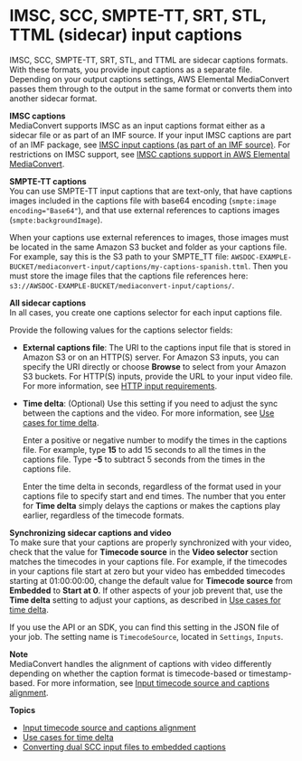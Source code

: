 # IMSC, SCC, SMPTE\-TT, SRT, STL, TTML \(sidecar\) input captions<a name="sidecar-input"></a>

IMSC, SCC, SMPTE\-TT, SRT, STL, and TTML are sidecar captions formats\. With these formats, you provide input captions as a separate file\. Depending on your output captions settings, AWS Elemental MediaConvert passes them through to the output in the same format or converts them into another sidecar format\.

**IMSC captions**  
MediaConvert supports IMSC as an input captions format either as a sidecar file or as part of an IMF source\. If your input IMSC captions are part of an IMF package, see [IMSC input captions \(as part of an IMF source\)](IMSC-in-MXF.md)\. For restrictions on IMSC support, see [IMSC captions support in AWS Elemental MediaConvert](imsc-captions-support.md)\.

**SMPTE\-TT captions**  
You can use SMPTE\-TT input captions that are text\-only, that have captions images included in the captions file with base64 encoding \(`smpte:image encoding="Base64"`\), and that use external references to captions images \(`smpte:backgroundImage`\)\.

When your captions use external references to images, those images must be located in the same Amazon S3 bucket and folder as your captions file\. For example, say this is the S3 path to your SMPTE\_TT file: `AWSDOC-EXAMPLE-BUCKET/mediaconvert-input/captions/my-captions-spanish.ttml`\. Then you must store the image files that the captions file references here: `s3://AWSDOC-EXAMPLE-BUCKET/mediaconvert-input/captions/`\.

**All sidecar captions**  
In all cases, you create one captions selector for each input captions file\.

Provide the following values for the captions selector fields:
+ **External captions file**: The URI to the captions input file that is stored in Amazon S3 or on an HTTP\(S\) server\. For Amazon S3 inputs, you can specify the URI directly or choose **Browse** to select from your Amazon S3 buckets\. For HTTP\(S\) inputs, provide the URL to your input video file\. For more information, see [HTTP input requirements](upload-input-files.md#http-input-requirements)\. 
+ **Time delta**: \(Optional\) Use this setting if you need to adjust the sync between the captions and the video\. For more information, see [Use cases for time delta](time-delta-use-cases.md)\.

  Enter a positive or negative number to modify the times in the captions file\. For example, type **15** to add 15 seconds to all the times in the captions file\. Type **\-5** to subtract 5 seconds from the times in the captions file\.

  Enter the time delta in seconds, regardless of the format used in your captions file to specify start and end times\. The number that you enter for **Time delta** simply delays the captions or makes the captions play earlier, regardless of the timecode formats\.

**Synchronizing sidecar captions and video**  
To make sure that your captions are properly synchronized with your video, check that the value for **Timecode source** in the **Video selector** section matches the timecodes in your captions file\. For example, if the timecodes in your captions file start at zero but your video has embedded timecodes starting at 01:00:00:00, change the default value for **Timecode source** from **Embedded** to **Start at 0**\. If other aspects of your job prevent that, use the **Time delta** setting to adjust your captions, as described in [Use cases for time delta](time-delta-use-cases.md)\.

If you use the API or an SDK, you can find this setting in the JSON file of your job\. The setting name is `TimecodeSource`, located in `Settings`, `Inputs`\. 

**Note**  
MediaConvert handles the alignment of captions with video differently depending on whether the caption format is timecode\-based or timestamp\-based\. For more information, see [Input timecode source and captions alignment](about-input-timecode-source-and-captions-alignment.md)\.

**Topics**
+ [Input timecode source and captions alignment](about-input-timecode-source-and-captions-alignment.md)
+ [Use cases for time delta](time-delta-use-cases.md)
+ [Converting dual SCC input files to embedded captions](converting-dual-scc-input-files-to-embedded-captions.md)